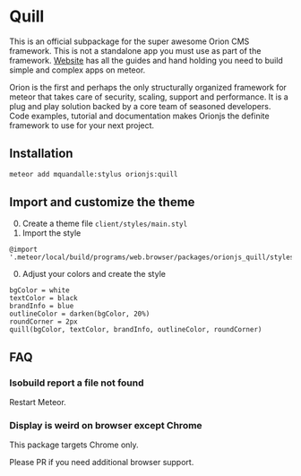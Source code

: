 # Quill
This is an official subpackage for the super awesome Orion CMS framework. This is not a standalone app you must use as part of the framework.
[Website](http://Orionjs.org) has all the guides and hand holding you need to build simple and complex apps on meteor.

Orion is the first and perhaps the only structurally organized framework for meteor that takes care of security, scaling, support and performance. It is a plug and play solution backed by a core team of seasoned developers. Code examples, tutorial and documentation makes Orionjs the definite framework to use for your next project.

## Installation
```bash
meteor add mquandalle:stylus orionjs:quill
```

## Import and customize the theme
0. Create a theme file `client/styles/main.styl`
0. Import the style
  ```stylus
  @import '.meteor/local/build/programs/web.browser/packages/orionjs_quill/styles/quill'
  ```
0. Adjust your colors and create the style
  ```stylus
  bgColor = white
  textColor = black
  brandInfo = blue
  outlineColor = darken(bgColor, 20%)
  roundCorner = 2px
  quill(bgColor, textColor, brandInfo, outlineColor, roundCorner)
  ```

## FAQ
### Isobuild report a file not found
Restart Meteor.
### Display is weird on browser except Chrome
This package targets Chrome only.

Please PR if you need additional browser support.
